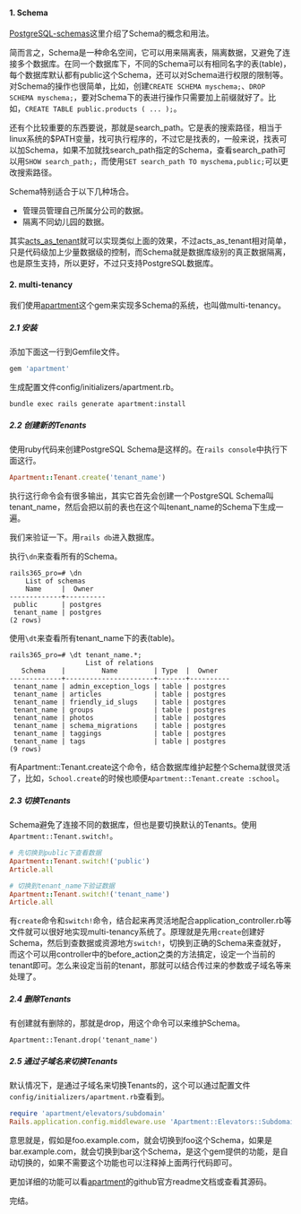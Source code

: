 #### 1. Schema

[PostgreSQL-schemas](http://www.postgresql.org/docs/9.4/static/ddl-schemas.html)这里介绍了Schema的概念和用法。

简而言之，Schema是一种命名空间，它可以用来隔离表，隔离数据，又避免了连接多个数据库。在同一个数据库下，不同的Schema可以有相同名字的表(table)，每个数据库默认都有public这个Schema，还可以对Schema进行权限的限制等。对Schema的操作也很简单，比如，创建`CREATE SCHEMA myschema;`、`DROP SCHEMA myschema;`，要对Schema下的表进行操作只需要加上前缀就好了。比如，`CREATE TABLE public.products ( ... );`。

还有个比较重要的东西要说，那就是search_path。它是表的搜索路径，相当于linux系统的$PATH变量，找可执行程序的，不过它是找表的，一般来说，找表可以加Schema，如果不加就找search_path指定的Schema，查看search_path可以用`SHOW search_path;`，而使用`SET search_path TO myschema,public;`可以更改搜索路径。

Schema特别适合于以下几种场合。

* 管理员管理自己所属分公司的数据。
* 隔离不同幼儿园的数据。

其实[acts_as_tenant](http://www.rails365.net/articles/2015-10-08-gem-jie-shao-xi-lie-acts-as-tenant)就可以实现类似上面的效果，不过acts_as_tenant相对简单，只是代码级加上少量数据级的控制，而Schema就是数据库级别的真正数据隔离，也是原生支持，所以更好，不过只支持PostgreSQL数据库。

#### 2. multi-tenancy

我们使用[apartment](https://github.com/influitive/apartment)这个gem来实现多Schema的系统，也叫做multi-tenancy。

##### 2.1 安装

添加下面这一行到Gemfile文件。

``` ruby
gem 'apartment'
```

生成配置文件config/initializers/apartment.rb。

```
bundle exec rails generate apartment:install
```

##### 2.2 创建新的Tenants

使用ruby代码来创建PostgreSQL Schema是这样的。在`rails console`中执行下面这行。

``` ruby
Apartment::Tenant.create('tenant_name')
```

执行这行命令会有很多输出，其实它首先会创建一个PostgreSQL Schema叫tenant_name，然后会把以前的表也在这个叫tenant_name的Schema下生成一遍。

我们来验证一下。用`rails db`进入数据库。

执行`\dn`来查看所有的Schema。

```
rails365_pro=# \dn
    List of schemas
    Name     |  Owner   
-------------+----------
 public      | postgres
 tenant_name | postgres
(2 rows)
```

使用`\dt`来查看所有tenant_name下的表(table)。

```
rails365_pro=# \dt tenant_name.*;
                   List of relations
   Schema    |         Name         | Type  |  Owner   
-------------+----------------------+-------+----------
 tenant_name | admin_exception_logs | table | postgres
 tenant_name | articles             | table | postgres
 tenant_name | friendly_id_slugs    | table | postgres
 tenant_name | groups               | table | postgres
 tenant_name | photos               | table | postgres
 tenant_name | schema_migrations    | table | postgres
 tenant_name | taggings             | table | postgres
 tenant_name | tags                 | table | postgres
(9 rows)
```

有Apartment::Tenant.create这个命令，结合数据库维护起整个Schema就很灵活了，比如，`School.create`的时候也顺便`Apartment::Tenant.create :school`。

##### 2.3 切换Tenants

Schema避免了连接不同的数据库，但也是要切换默认的Tenants。使用`Apartment::Tenant.switch!`。

``` ruby
# 先切换到public下查看数据
Apartment::Tenant.switch!('public')
Article.all

# 切换到tenant_name下验证数据
Apartment::Tenant.switch!('tenant_name')
Article.all
```

有`create`命令和`switch!`命令，结合起来再灵活地配合application_controller.rb等文件就可以很好地实现multi-tenancy系统了。原理就是先用`create`创建好Schema，然后到查数据或资源地方`switch!`，切换到正确的Schema来查就好，而这个可以用controller中的before_action之类的方法搞定，设定一个当前的tenant即可。怎么来设定当前的tenant，那就可以结合传过来的参数或子域名等来处理了。

##### 2.4 删除Tenants

有创建就有删除的，那就是drop，用这个命令可以来维护Schema。

```
Apartment::Tenant.drop('tenant_name')
```

##### 2.5 通过子域名来切换Tenants

默认情况下，是通过子域名来切换Tenants的，这个可以通过配置文件`config/initializers/apartment.rb`查看到。

``` ruby
require 'apartment/elevators/subdomain'
Rails.application.config.middleware.use 'Apartment::Elevators::Subdomain'
```

意思就是，假如是foo.example.com，就会切换到foo这个Schema，如果是bar.example.com，就会切换到bar这个Schema，是这个gem提供的功能，是自动切换的，如果不需要这个功能也可以注释掉上面两行代码即可。

更加详细的功能可以看[apartment](https://github.com/influitive/apartment)的github官方readme文档或查看其源码。

完结。

